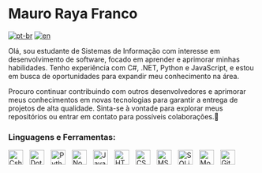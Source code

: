 # Mauro Raya Franco

[![pt-br](https://img.shields.io/badge/lang-pt--br-green.svg)](https://github.com/MauroRaya/MauroRaya/blob/main/README.md)
[![en](https://img.shields.io/badge/lang-en-red.svg)](https://github.com/MauroRaya/MauroRaya/blob/main/README.en.md)

Olá, sou estudante de Sistemas de Informação com interesse em desenvolvimento de software, focado em aprender e aprimorar minhas habilidades. Tenho experiência com C#, .NET, Python e JavaScript, e estou em busca de oportunidades para expandir meu conhecimento na área.

Procuro continuar contribuindo com outros desenvolvedores e aprimorar meus conhecimentos em novas tecnologias para garantir a entrega de projetos de alta qualidade. Sinta-se à vontade para explorar meus repositórios ou entrar em contato para possíveis colaborações.👋

<h3 align="left">Linguagens e Ferramentas:</h3>
<p align="left">
<img align="left" alt="Csharp" width="30px" style="padding-right:10px;" src="https://cdn.jsdelivr.net/gh/devicons/devicon@latest/icons/csharp/csharp-original.svg" />
<img align="left" alt="Dotnet" width="30px" style="padding-right:10px;" src="https://cdn.jsdelivr.net/gh/devicons/devicon@latest/icons/dotnetcore/dotnetcore-original.svg" />
<img align="left" alt="Python" width="30px" style="padding-right:10px;" src="https://cdn.jsdelivr.net/gh/devicons/devicon@latest/icons/python/python-original.svg" />
<img align="left" alt="Node" width="30px" style="padding-right:10px;" src="https://cdn.jsdelivr.net/gh/devicons/devicon@latest/icons/nodejs/nodejs-original.svg" />        
<img align="left" alt="JavaScript" width="30px" style="padding-right:10px;" src="https://cdn.jsdelivr.net/gh/devicons/devicon@latest/icons/javascript/javascript-original.svg" />
<img align="left" alt="HTML" width="30px" style="padding-right:10px;" src="https://cdn.jsdelivr.net/gh/devicons/devicon@latest/icons/html5/html5-original.svg" />
<img align="left" alt="CSS" width="30px" style="padding-right:10px;" src="https://cdn.jsdelivr.net/gh/devicons/devicon@latest/icons/css3/css3-original.svg" />
<img align="left" alt="MS SQL Server" width="30px" style="padding-right:10px;" src="https://cdn.jsdelivr.net/gh/devicons/devicon@latest/icons/microsoftsqlserver/microsoftsqlserver-original.svg" />
<img align="left" alt="SQLite" width="30px" style="padding-right:10px;" src="https://cdn.jsdelivr.net/gh/devicons/devicon@latest/icons/sqlite/sqlite-original.svg" />
<img align="left" alt="MongoDB" width="30px" style="padding-right:10px;" src="https://cdn.jsdelivr.net/gh/devicons/devicon@latest/icons/mongodb/mongodb-original.svg" />
<img align="left" alt="Git" width="30px" style="padding-right:10px;" src="https://cdn.jsdelivr.net/gh/devicons/devicon@latest/icons/git/git-original.svg" />
</p>

